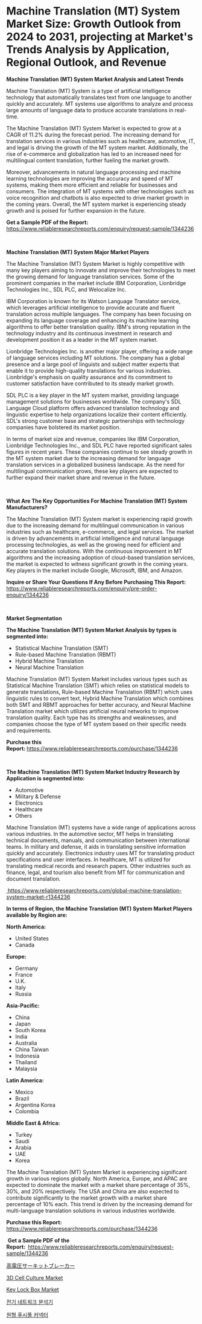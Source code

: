 <p><h1>Machine Translation (MT) System Market Size: Growth Outlook from 2024 to 2031, projecting at Market's Trends Analysis by Application, Regional Outlook, and Revenue</h1></p><p><strong>Machine Translation (MT) System Market Analysis and Latest Trends</strong></p>
<p><p>Machine Translation (MT) System is a type of artificial intelligence technology that automatically translates text from one language to another quickly and accurately. MT systems use algorithms to analyze and process large amounts of language data to produce accurate translations in real-time.</p><p>The Machine Translation (MT) System Market is expected to grow at a CAGR of 11.2% during the forecast period. The increasing demand for translation services in various industries such as healthcare, automotive, IT, and legal is driving the growth of the MT system market. Additionally, the rise of e-commerce and globalization has led to an increased need for multilingual content translation, further fueling the market growth.</p><p>Moreover, advancements in natural language processing and machine learning technologies are improving the accuracy and speed of MT systems, making them more efficient and reliable for businesses and consumers. The integration of MT systems with other technologies such as voice recognition and chatbots is also expected to drive market growth in the coming years. Overall, the MT system market is experiencing steady growth and is poised for further expansion in the future.</p></p>
<p><strong>Get a Sample PDF of the Report:&nbsp;</strong> <a href="https://www.reliableresearchreports.com/enquiry/request-sample/1344236">https://www.reliableresearchreports.com/enquiry/request-sample/1344236</a></p>
<p>&nbsp;</p>
<p><strong>Machine Translation (MT) System Major Market Players</strong></p>
<p><p>The Machine Translation (MT) System Market is highly competitive with many key players aiming to innovate and improve their technologies to meet the growing demand for language translation services. Some of the prominent companies in the market include IBM Corporation, Lionbridge Technologies Inc., SDL PLC, and Welocalize Inc.</p><p>IBM Corporation is known for its Watson Language Translator service, which leverages artificial intelligence to provide accurate and fluent translation across multiple languages. The company has been focusing on expanding its language coverage and enhancing its machine learning algorithms to offer better translation quality. IBM's strong reputation in the technology industry and its continuous investment in research and development position it as a leader in the MT system market.</p><p>Lionbridge Technologies Inc. is another major player, offering a wide range of language services including MT solutions. The company has a global presence and a large pool of linguists and subject matter experts that enable it to provide high-quality translations for various industries. Lionbridge's emphasis on quality assurance and its commitment to customer satisfaction have contributed to its steady market growth.</p><p>SDL PLC is a key player in the MT system market, providing language management solutions for businesses worldwide. The company's SDL Language Cloud platform offers advanced translation technology and linguistic expertise to help organizations localize their content efficiently. SDL's strong customer base and strategic partnerships with technology companies have bolstered its market position.</p><p>In terms of market size and revenue, companies like IBM Corporation, Lionbridge Technologies Inc., and SDL PLC have reported significant sales figures in recent years. These companies continue to see steady growth in the MT system market due to the increasing demand for language translation services in a globalized business landscape. As the need for multilingual communication grows, these key players are expected to further expand their market share and revenue in the future.</p></p>
<p>&nbsp;</p>
<p><strong>What Are The Key Opportunities For Machine Translation (MT) System Manufacturers?</strong></p>
<p><p>The Machine Translation (MT) System market is experiencing rapid growth due to the increasing demand for multilingual communication in various industries such as healthcare, e-commerce, and legal services. The market is driven by advancements in artificial intelligence and natural language processing technologies, as well as the growing need for efficient and accurate translation solutions. With the continuous improvement in MT algorithms and the increasing adoption of cloud-based translation services, the market is expected to witness significant growth in the coming years. Key players in the market include Google, Microsoft, IBM, and Amazon.</p></p>
<p><strong>Inquire or Share Your Questions If Any Before Purchasing This Report:</strong> <a href="https://www.reliableresearchreports.com/enquiry/pre-order-enquiry/1344236">https://www.reliableresearchreports.com/enquiry/pre-order-enquiry/1344236</a></p>
<p>&nbsp;</p>
<p><strong>Market Segmentation</strong></p>
<p><strong>The Machine Translation (MT) System Market Analysis by types is segmented into:</strong></p>
<p><ul><li>Statistical Machine Translation (SMT)</li><li>Rule-based Machine Translation (RBMT)</li><li>Hybrid Machine Translation</li><li>Neural Machine Translation</li></ul></p>
<p><p>Machine Translation (MT) System Market includes various types such as Statistical Machine Translation (SMT) which relies on statistical models to generate translations, Rule-based Machine Translation (RBMT) which uses linguistic rules to convert text, Hybrid Machine Translation which combines both SMT and RBMT approaches for better accuracy, and Neural Machine Translation market which utilizes artificial neural networks to improve translation quality. Each type has its strengths and weaknesses, and companies choose the type of MT system based on their specific needs and requirements.</p></p>
<p><strong>Purchase this Report:&nbsp;</strong><a href="https://www.reliableresearchreports.com/purchase/1344236">https://www.reliableresearchreports.com/purchase/1344236</a></p>
<p>&nbsp;</p>
<p><strong>The Machine Translation (MT) System Market Industry Research by Application is segmented into:</strong></p>
<p><ul><li>Automotive</li><li>Military & Defense</li><li>Electronics</li><li>Healthcare</li><li>Others</li></ul></p>
<p><p>Machine Translation (MT) systems have a wide range of applications across various industries. In the automotive sector, MT helps in translating technical documents, manuals, and communication between international teams. In military and defense, it aids in translating sensitive information quickly and accurately. Electronics industry uses MT for translating product specifications and user interfaces. In healthcare, MT is utilized for translating medical records and research papers. Other industries such as finance, legal, and tourism also benefit from MT for communication and document translation.</p></p>
<p><a href="https://www.reliableresearchreports.com/global-machine-translation-system-market-r1344236">&nbsp;https://www.reliableresearchreports.com/global-machine-translation-system-market-r1344236</a></p>
<p><strong>In terms of Region, the Machine Translation (MT) System Market Players available by Region are:</strong></p>
<p>
    <p> <strong> North America: </strong>
        <ul>
            <li>United States</li>
            <li>Canada</li>
        </ul>
        </p> 
    <p> <strong> Europe: </strong>
        <ul>
            <li>Germany</li>
            <li>France</li>
            <li>U.K.</li>
            <li>Italy</li>
            <li>Russia</li>
        </ul>
        </p> 
    <p> <strong> Asia-Pacific: </strong>
        <ul>
            <li>China</li>
            <li>Japan</li>
            <li>South Korea</li>
            <li>India</li>
            <li>Australia</li>
            <li>China Taiwan</li>
            <li>Indonesia</li>
            <li>Thailand</li>
            <li>Malaysia</li>
        </ul>
        </p> 
    <p> <strong> Latin America: </strong>
        <ul>
            <li>Mexico</li>
            <li>Brazil</li>
            <li>Argentina Korea</li>
            <li>Colombia</li>
        </ul>
        </p> 
    <p> <strong> Middle East & Africa: </strong>
        <ul>
            <li>Turkey</li>
            <li>Saudi</li>
            <li>Arabia</li>
            <li>UAE</li>
            <li>Korea</li>
        </ul>
    </p>
    </p>
<p><p>The Machine Translation (MT) System Market is experiencing significant growth in various regions globally. North America, Europe, and APAC are expected to dominate the market with a market share percentage of 35%, 30%, and 20% respectively. The USA and China are also expected to contribute significantly to the market growth with a market share percentage of 10% each. This trend is driven by the increasing demand for multi-language translation solutions in various industries worldwide.</p></p>
<p><strong>Purchase this Report: </strong><a href="https://www.reliableresearchreports.com/purchase/1344236">https://www.reliableresearchreports.com/purchase/1344236</a></p>
<p>&nbsp;<strong>Get a Sample PDF of the Report:&nbsp;&nbsp;</strong><a href="https://www.reliableresearchreports.com/enquiry/request-sample/1344236">https://www.reliableresearchreports.com/enquiry/request-sample/1344236</a></p>
<p><strong></strong></p>
<p><p><a href="https://github.com/pepo3k/Market-Research-Report-List-1/blob/main/474169162057.md">高電圧サーキットブレーカー</a></p><p><a href="https://www.linkedin.com/pulse/3d-cell-culture-market-report-reveals-latest-trends-growth-a5xqe?trackingId=eEKptYT2JptHM5XwGkp7NA%3D%3D">3D Cell Culture Market</a></p><p><a href="https://www.linkedin.com/pulse/key-lock-box-market-size-trends-complete-industry-overview-bb5xe?trackingId=2kPOSyJaN6p4kzNfgOvAfQ%3D%3D">Key Lock Box Market</a></p><p><a href="https://medium.com/@crumbles67678/%EC%A0%84%EA%B8%B0-%EB%84%A4%ED%8A%B8%EC%9B%8C%ED%81%AC-%EB%B6%84%EC%84%9D%EA%B8%B0-%EC%8B%9C%EC%9E%A5-%EA%B7%9C%EB%AA%A8-%EB%B0%8F-%EC%8B%9C%EC%9E%A5-%EB%8F%99%ED%96%A5-%EC%99%84%EC%A0%84%ED%95%9C-%EC%82%B0%EC%97%85-%EA%B0%9C%EC%9A%94-2024%EC%97%90%EC%84%9C-2031-edd47c0bce29">전기 네트워크 분석기</a></p><p><a href="https://medium.com/@bud567768/%EC%9B%90%ED%98%95-%ED%91%B8%EC%8B%9C-%ED%92%80-%EC%BB%A4%EB%84%A5%ED%84%B0-%EC%8B%9C%EC%9E%A5%EC%9D%80-%EC%8B%9C%EC%9E%A5-%EC%A0%90%EC%9C%A0%EC%9C%A8-%EC%8B%9C%EC%9E%A5-%EB%8F%99%ED%96%A5-%EB%B0%8F-%EC%8B%9C%EC%9E%A5-%EC%84%B1%EC%9E%A5%EC%97%90-%EB%8C%80%ED%95%9C-%EC%A0%95%EB%B3%B4%EB%A5%BC-%EC%A0%9C%EA%B3%B5%ED%95%A9%EB%8B%88%EB%8B%A4-62e27c775c06">원형 푸시풀 커넥터</a></p></p>